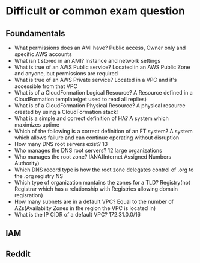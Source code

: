 # Difficult or common exam question
## Foundamentals
* What permissions does an AMI have?
Public access, Owner only and specific AWS accounts
* What isn't stored in an AMI?
Instance and network settings
* What is true of an AWS Public service?
Located in an AWS Public Zone and anyone, but permissions are required
* What is true of an AWS Private service?
Located in a VPC and it's accessible from that VPC
* What is of a CloudFormation Logical Resource?
A Resource defined in a CloudFormation template(get used to read all replies)
* What is of a CloudFormation Physical Resource?
A physical resource created by using a CloudFormation stack!
* What is a simple and correct definition of HA?
A system which maximizes uptime
* Which of the following is a correct definition of an FT system?
A system which allows failure and can continue operating without disruption
* How many DNS root servers exist?
13
* Who manages the DNS root servers?
12 large organizations
* Who manages the root zone?
IANA(Internet Assigned Numbers Authority)
* Which DNS record type is how the root zone delegates control of .org to the .org registry
NS
* Which type of organization mantains the zones for a TLD?
Registry(not Registrar which has a relationship with Registries allowing domain regisration)
* How many subnets are in a default VPC?
Equal to the number of AZs(Availabilty Zones in the region the VPC is located in)
* What is the IP CIDR of a default VPC?
172.31.0.0/16
## IAM
## Reddit